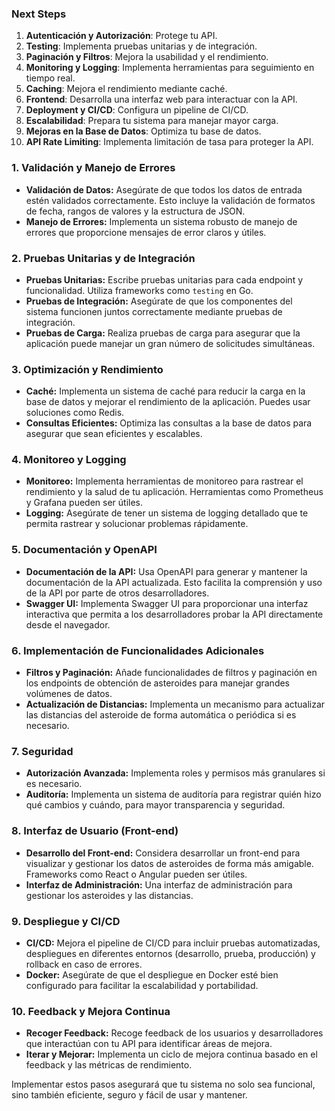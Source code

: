 ### Next Steps

1. **Autenticación y Autorización**: Protege tu API.
2. **Testing**: Implementa pruebas unitarias y de integración.
3. **Paginación y Filtros**: Mejora la usabilidad y el rendimiento.
4. **Monitoring y Logging**: Implementa herramientas para seguimiento en tiempo real.
5. **Caching**: Mejora el rendimiento mediante caché.
6. **Frontend**: Desarrolla una interfaz web para interactuar con la API.
7. **Deployment y CI/CD**: Configura un pipeline de CI/CD.
8. **Escalabilidad**: Prepara tu sistema para manejar mayor carga.
9. **Mejoras en la Base de Datos**: Optimiza tu base de datos.
10. **API Rate Limiting**: Implementa limitación de tasa para proteger la API.


### 1. **Validación y Manejo de Errores**
   - **Validación de Datos:** Asegúrate de que todos los datos de entrada estén validados correctamente. Esto incluye la validación de formatos de fecha, rangos de valores y la estructura de JSON.
   - **Manejo de Errores:** Implementa un sistema robusto de manejo de errores que proporcione mensajes de error claros y útiles.

### 2. **Pruebas Unitarias y de Integración**
   - **Pruebas Unitarias:** Escribe pruebas unitarias para cada endpoint y funcionalidad. Utiliza frameworks como `testing` en Go.
   - **Pruebas de Integración:** Asegúrate de que los componentes del sistema funcionen juntos correctamente mediante pruebas de integración.
   - **Pruebas de Carga:** Realiza pruebas de carga para asegurar que la aplicación puede manejar un gran número de solicitudes simultáneas.

### 3. **Optimización y Rendimiento**
   - **Caché:** Implementa un sistema de caché para reducir la carga en la base de datos y mejorar el rendimiento de la aplicación. Puedes usar soluciones como Redis.
   - **Consultas Eficientes:** Optimiza las consultas a la base de datos para asegurar que sean eficientes y escalables.

### 4. **Monitoreo y Logging**
   - **Monitoreo:** Implementa herramientas de monitoreo para rastrear el rendimiento y la salud de tu aplicación. Herramientas como Prometheus y Grafana pueden ser útiles.
   - **Logging:** Asegúrate de tener un sistema de logging detallado que te permita rastrear y solucionar problemas rápidamente.

### 5. **Documentación y OpenAPI**
   - **Documentación de la API:** Usa OpenAPI para generar y mantener la documentación de la API actualizada. Esto facilita la comprensión y uso de la API por parte de otros desarrolladores.
   - **Swagger UI:** Implementa Swagger UI para proporcionar una interfaz interactiva que permita a los desarrolladores probar la API directamente desde el navegador.

### 6. **Implementación de Funcionalidades Adicionales**
   - **Filtros y Paginación:** Añade funcionalidades de filtros y paginación en los endpoints de obtención de asteroides para manejar grandes volúmenes de datos.
   - **Actualización de Distancias:** Implementa un mecanismo para actualizar las distancias del asteroide de forma automática o periódica si es necesario.

### 7. **Seguridad**
   - **Autorización Avanzada:** Implementa roles y permisos más granulares si es necesario.
   - **Auditoría:** Implementa un sistema de auditoría para registrar quién hizo qué cambios y cuándo, para mayor transparencia y seguridad.

### 8. **Interfaz de Usuario (Front-end)**
   - **Desarrollo del Front-end:** Considera desarrollar un front-end para visualizar y gestionar los datos de asteroides de forma más amigable. Frameworks como React o Angular pueden ser útiles.
   - **Interfaz de Administración:** Una interfaz de administración para gestionar los asteroides y las distancias.

### 9. **Despliegue y CI/CD**
   - **CI/CD:** Mejora el pipeline de CI/CD para incluir pruebas automatizadas, despliegues en diferentes entornos (desarrollo, prueba, producción) y rollback en caso de errores.
   - **Docker:** Asegúrate de que el despliegue en Docker esté bien configurado para facilitar la escalabilidad y portabilidad.

### 10. **Feedback y Mejora Continua**
   - **Recoger Feedback:** Recoge feedback de los usuarios y desarrolladores que interactúan con tu API para identificar áreas de mejora.
   - **Iterar y Mejorar:** Implementa un ciclo de mejora continua basado en el feedback y las métricas de rendimiento.

Implementar estos pasos asegurará que tu sistema no solo sea funcional, sino también eficiente, seguro y fácil de usar y mantener.

